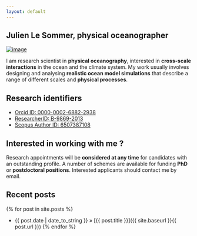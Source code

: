 ```yaml
---
layout: default
---
```


## Julien Le Sommer, physical oceanographer

[![image]({{site.baseurl}}/img/JLS_1.png)](https://www.youtube.com/watch?v=8vC7hbxZidY)


I am research scientist in **physical oceanography**, interested in **cross-scale interactions** in the ocean and the climate system. My work usually involves designing and analysing **realistic ocean model simulations** that describe a range of different scales and **physical processes**. 
 
## Research identifiers

 - [Orcid ID: 0000-0002-6882-2938](http://orcid.org/0000-0002-6882-2938)
 - [ResearcherID: B-9869-2013](http://www.researcherid.com/rid/B-9869-2013)
 - [Scopus Author ID: 6507387108](http://www.scopus.com/inward/authorDetails.url?authorID=6507387108&partnerID=MN8TOARS)

## Interested in working with me ? 
Research appointments will be **considered at any time** for candidates with an outstanding profile. A number of schemes are available for funding **PhD** or **postdoctoral positions**. Interested applicants should contact me by email. 

## Recent posts
{% for post in site.posts %}
   - {{ post.date | date_to_string }} » [{{ post.title }}]({{ site.baseurl }}{{ post.url }})
{% endfor %}



